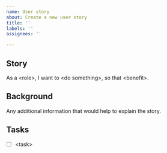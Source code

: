 ```yaml
---
name: User story
about: Create a new user story
title: ''
labels: ''
assignees: ''

---
```


## Story
As a \<role>, I want to \<do something>, so that \<benefit>.

## Background
Any additional information that would help to explain the story.

## Tasks
- [ ] \<task>
